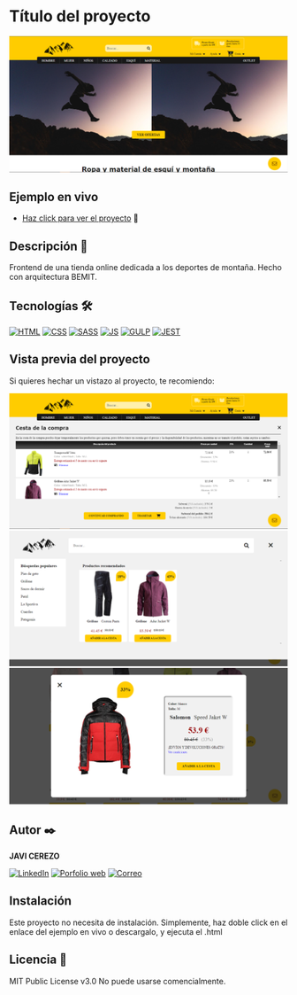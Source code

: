 # Título del proyecto
![Imagen del proyecto](https://raw.githubusercontent.com/javicerezo/tienda-online/master/src/assets/img/imagen1.png)

## Ejemplo en vivo
- [Haz click para ver el proyecto](https://javicerezo.github.io/tienda-online/) 🚀

## Descripción 📑
Frontend de una tienda online dedicada a los deportes de montaña. Hecho con arquitectura BEMIT.

## Tecnologías 🛠
<!-- Iconos de https://github.com/alexandresanlim/Badges4-README.md-Profile -->
[![HTML](https://img.shields.io/badge/HTML5-E34F26?style=for-the-badge&logo=html5&logoColor=white)](https://es.wikipedia.org/wiki/HTML5)
[![CSS](https://img.shields.io/badge/CSS3-1572B6?style=for-the-badge&logo=css3&logoColor=white)](https://es.wikipedia.org/wiki/CSS)
[![SASS](https://img.shields.io/badge/Sass-CC6699?style=for-the-badge&logo=sass&logoColor=white)](https://es.wikipedia.org/wiki/Sass)
[![JS](https://img.shields.io/badge/JavaScript-F7DF1E?style=for-the-badge&logo=javascript&logoColor=black)](https://es.wikipedia.org/wiki/JavaScript)
[![GULP](https://img.shields.io/badge/Gulp-CF4647?style=for-the-badge&logo=gulp&logoColor=white)](https://es.wikipedia.org/wiki/Gulp)
[![JEST](https://img.shields.io/badge/Jest-C21325?style=for-the-badge&logo=jest&logoColor=white)](https://en.wikipedia.org/wiki/Jest_(framework))

## Vista previa del proyecto
Si quieres hechar un vistazo al proyecto, te recomiendo:

![Captura del proyecto](https://raw.githubusercontent.com/javicerezo/tienda-online/master/src/assets/img/imagen2.png)
![Captura del proyecto](https://raw.githubusercontent.com/javicerezo/tienda-online/master/src/assets/img/imagen3.png)
![Captura del proyecto](https://raw.githubusercontent.com/javicerezo/tienda-online/master/src/assets/img/imagen4.png)

## Autor ✒️
**JAVI CEREZO**

[![LinkedIn](https://img.shields.io/badge/LinkedIn-0077B5?style=for-the-badge&logo=linkedin&logoColor=white)](https://www.linkedin.com/in/javicerezo/)
[![Porfolio web](https://img.shields.io/badge/website-000000?style=for-the-badge&logo=About.me&logoColor=white)](https://javicerezo.netlify.app/)
[![Correo](https://img.shields.io/badge/Gmail-D14836?style=for-the-badge&logo=gmail&logoColor=white)](<mailto:jc.webmob@gmail.com>)

## Instalación 
Este proyecto no necesita de instalación. Simplemente, haz doble click en el enlace del ejemplo en vivo o descargalo, y ejecuta el .html
  
## Licencia 📄
MIT Public License v3.0
No puede usarse comencialmente.